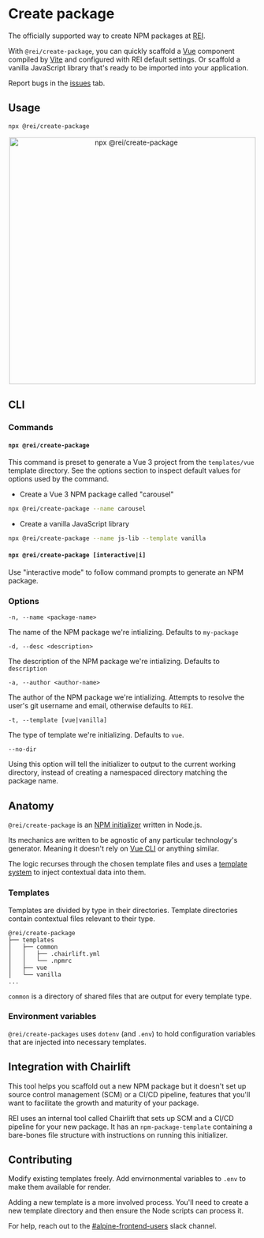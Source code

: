 # Create package

The officially supported way to create NPM packages at [REI](https://www.rei.com/).

With `@rei/create-package`, you can quickly scaffold a [Vue](https://vuejs.org/) component compiled by [Vite](https://vitejs.dev/) and configured with REI default settings. Or scaffold a vanilla JavaScript library that's ready to be imported into your application.

Report bugs in the [issues](https://github.com/rei/create-package/issues) tab.

## Usage

```sh
npx @rei/create-package
```

<p align='center'>
<img src='https://www.rei.com/satchel/media/img/rei-create-package.gif' alt='npx @rei/create-package' width="500">
</p>

## CLI

### Commands

#### `npx @rei/create-package`

This command is preset to generate a Vue 3 project from the `templates/vue` template directory. See the options section to inspect default values for options used by the command.

- Create a Vue 3 NPM package called "carousel"

```sh
npx @rei/create-package --name carousel
```

- Create a vanilla JavaScript library

```sh
npx @rei/create-package --name js-lib --template vanilla
```

#### `npx @rei/create-package [interactive|i]`

Use "interactive mode" to follow command prompts to generate an NPM package.

### Options

`-n, --name <package-name>`

The name of the NPM package we're intializing. Defaults to `my-package`

`-d, --desc <description>`

The description of the NPM package we're intializing. Defaults to `description`

`-a, --author <author-name>`

The author of the NPM package we're intializing. Attempts to resolve the user's git username and email, otherwise defaults to `REI`.

`-t, --template [vue|vanilla]`

The type of template we're initializing. Defaults to `vue`.

`--no-dir`

Using this option will tell the initializer to output to the current working directory, instead of creating a namespaced directory matching the package name.

## Anatomy

`@rei/create-package` is an [NPM initializer](https://docs.npmjs.com/cli/v9/commands/npm-init) written in Node.js.

Its mechanics are written to be agnostic of any particular technology's generator. Meaning it doesn't rely on [Vue CLI](https://cli.vuejs.org/) or anything similar.

The logic recurses through the chosen template files and uses a [template system](https://www.npmjs.com/package/mustache) to inject contextual data into them.

### Templates

Templates are divided by type in their directories. Template directories contain contextual files relevant to their type.

```
@rei/create-package
├── templates
│   ├── common
│   │   ├── .chairlift.yml
│   │   └── .npmrc
│   ├── vue
│   └── vanilla
...
```

`common` is a directory of shared files that are output for every template type.

### Environment variables

`@rei/create-packages` uses `dotenv` (and `.env`) to hold configuration variables that are injected into necessary templates.

## Integration with Chairlift

This tool helps you scaffold out a new NPM package but it doesn't set up source control management (SCM) or a CI/CD pipeline, features that you'll want to facilitate the growth and maturity of your package.

REI uses an internal tool called Chairlift that sets up SCM and a CI/CD pipeline for your new package. It has an `npm-package-template` containing a bare-bones file structure with instructions on running this initializer.

## Contributing

Modify existing templates freely. Add envirnonmental variables to `.env` to make them available for render.

Adding a new template is a more involved process. You'll need to create a new template directory and then ensure the Node scripts can process it.

For help, reach out to the [#alpine-frontend-users](https://rei.slack.com/archives/CLWJC9FFW) slack channel.
